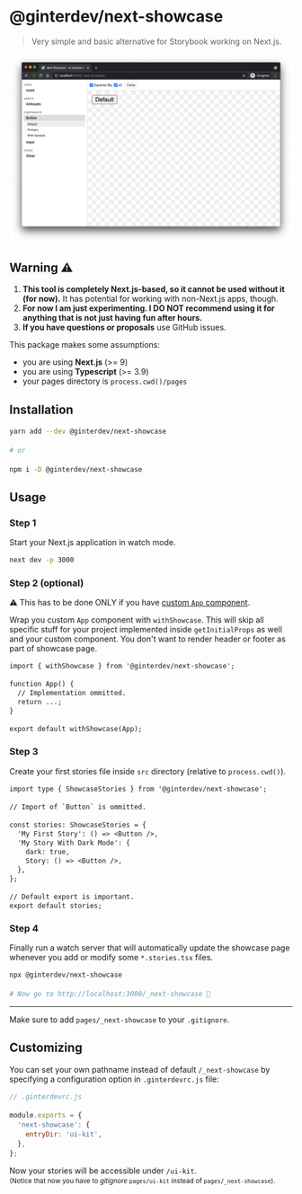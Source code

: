 # @ginterdev/next-showcase

> Very simple and basic alternative for Storybook working on Next.js.

![Next Showcase Screenshot](./screenshot.png)

## Warning :warning:

1. **This tool is completely Next.js-based, so it cannot be used without it (for now).** It has potential for working with non-Next.js apps, though.
2. **For now I am just experimenting. I DO NOT recommend using it for anything that is not just having fun after hours.**
3. **If you have questions or proposals** use GitHub issues.

This package makes some assumptions:

- you are using **Next.js** (>= 9)
- you are using **Typescript** (>= 3.9)
- your pages directory is `process.cwd()/pages`

## Installation

```bash
yarn add --dev @ginterdev/next-showcase

# or

npm i -D @ginterdev/next-showcase
```

## Usage

### Step 1

Start your Next.js application in watch mode.

```bash
next dev -p 3000
```

### Step 2 (optional)

:warning: This has to be done ONLY if you have [custom `App` component](https://nextjs.org/docs/advanced-features/custom-app).

Wrap you custom `App` component with `withShowcase`. This will skip all specific stuff for your project implemented inside `getInitialProps` as well and your custom component. You don't want to render header or footer as part of showcase page.

```tsx
import { withShowcase } from '@ginterdev/next-showcase';

function App() {
  // Implementation ommitted.
  return ...;
}

export default withShowcase(App);
```

### Step 3

Create your first stories file inside `src` directory (relative to `process.cwd()`).

```tsx
import type { ShowcaseStories } from '@ginterdev/next-showcase';

// Import of `Button` is ommitted.

const stories: ShowcaseStories = {
  'My First Story': () => <Button />,
  'My Story With Dark Mode': {
    dark: true,
    Story: () => <Button />,
  },
};

// Default export is important.
export default stories;
```

### Step 4

Finally run a watch server that will automatically update the showcase page whenever you add or modify some `*.stories.tsx` files.

```bash
npx @ginterdev/next-showcase

# Now go to http://localhost:3000/_next-showcase 🚀
```

---

Make sure to add `pages/_next-showcase` to your `.gitignore`.

## Customizing

You can set your own pathname instead of default `/_next-showcase` by specifying a configuration option in `.ginterdevrc.js` file:

```js
// .ginterdevrc.js

module.exports = {
  'next-showcase': {
    entryDir: 'ui-kit',
  },
};
```

Now your stories will be accessible under `/ui-kit`.\
<small>(Notice that now you have to _gitignore_ `pages/ui-kit` instead of `pages/_next-showcase`).</small>
